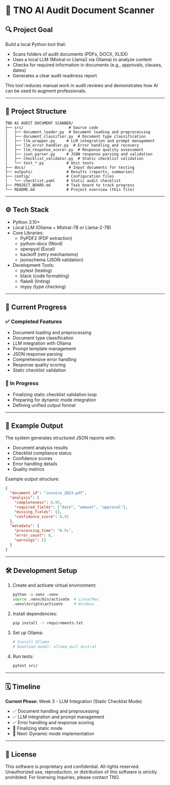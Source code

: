 # 🧠 TNO AI Audit Document Scanner

## 🔍 Project Goal

Build a local Python tool that:
- Scans folders of audit documents (PDFs, DOCX, XLSX)
- Uses a local LLM (Mistral or Llama2 via Ollama) to analyze content
- Checks for required information in documents (e.g., approvals, clauses, dates)
- Generates a clear audit readiness report

This tool reduces manual work in audit reviews and demonstrates how AI can be used to augment professionals.

---

## 📁 Project Structure

```
TNO AI AUDIT DOCUMENT SCANNER/
├── src/                    # Source code
│   ├── document_loader.py  # Document loading and preprocessing
│   ├── document_classifier.py  # Document type classification
│   ├── llm_wrapper.py     # LLM integration and prompt management
│   ├── llm_error_handler.py  # Error handling and recovery
│   ├── llm_response_scorer.py  # Response quality assessment
│   ├── json_parser.py     # JSON response parsing and validation
│   ├── checklist_validator.py  # Static checklist validation
│   └── test_*.py          # Unit tests
├── docs/                   # Input documents for testing
├── outputs/               # Results (reports, summaries)
├── config/                # Configuration files
│   └── checklist.yaml     # Static audit checklist
├── PROJECT_BOARD.md       # Task board to track progress
└── README.md              # Project overview (this file)
```

---

## ⚙️ Tech Stack

- Python 3.10+
- Local LLM (Ollama + Mistral-7B or Llama-2-7B)
- Core Libraries:
  - PyPDF2 (PDF extraction)
  - python-docx (Word)
  - openpyxl (Excel)
  - backoff (retry mechanisms)
  - jsonschema (JSON validation)
- Development Tools:
  - pytest (testing)
  - black (code formatting)
  - flake8 (linting)
  - mypy (type checking)

---

## 🚀 Current Progress

### ✅ Completed Features
- Document loading and preprocessing
- Document type classification
- LLM integration with Ollama
- Prompt template management
- JSON response parsing
- Comprehensive error handling
- Response quality scoring
- Static checklist validation

### 🚧 In Progress
- Finalizing static checklist validation loop
- Preparing for dynamic mode integration
- Defining unified output format

---

## 📄 Example Output

The system generates structured JSON reports with:
- Document analysis results
- Checklist compliance status
- Confidence scores
- Error handling details
- Quality metrics

Example output structure:
```json
{
  "document_id": "invoice_2023.pdf",
  "analysis": {
    "completeness": 0.95,
    "required_fields": ["date", "amount", "approval"],
    "missing_fields": [],
    "confidence_score": 0.92
  },
  "metadata": {
    "processing_time": "0.5s",
    "error_count": 0,
    "warnings": []
  }
}
```

---

## 🛠️ Development Setup

1. Create and activate virtual environment:
   ```bash
   python -m venv .venv
   source .venv/bin/activate  # Linux/Mac
   .venv\Scripts\activate     # Windows
   ```

2. Install dependencies:
   ```bash
   pip install -r requirements.txt
   ```

3. Set up Ollama:
   ```bash
   # Install Ollama
   # Download model: ollama pull mistral
   ```

4. Run tests:
   ```bash
   pytest src/
   ```

---

## 🗓️ Timeline

**Current Phase:** Week 3 - LLM Integration (Static Checklist Mode)
- ✅ Document handling and preprocessing
- ✅ LLM integration and prompt management
- ✅ Error handling and response scoring
- 🚧 Finalizing static mode
- 📅 Next: Dynamic mode implementation

---

## 📝 License

This software is proprietary and confidential. All rights reserved. Unauthorized use, reproduction, or distribution of this software is strictly prohibited. For licensing inquiries, please contact TNO.
